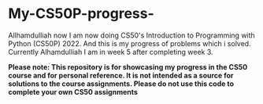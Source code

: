 # My-CS50P-progress-
Allhamdulliah now I am now doing CS50's Introduction to Programming with Python (CS50P) 2022. And this is my progress of problems which i solved.
Currently Alhamdulliah I am in week 5 after completing week 3.

**Please note: This repository is for showcasing my progress in the CS50 course and for personal reference. It is not intended as a source for solutions to the course assignments. Please do not use this code to complete your own CS50 assignments**

